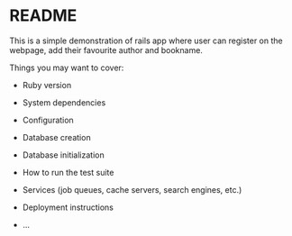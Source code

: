 # README

This is a simple demonstration of rails app where user can register on the webpage, add  their favourite author and bookname.


Things you may want to cover:

* Ruby version

* System dependencies

* Configuration

* Database creation

* Database initialization

* How to run the test suite

* Services (job queues, cache servers, search engines, etc.)

* Deployment instructions

* ...
